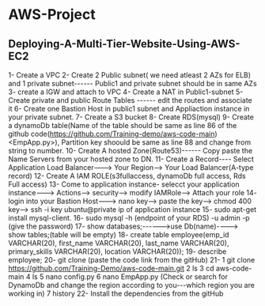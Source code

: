 # AWS-Project

## Deploying-A-Multi-Tier-Website-Using-AWS-EC2

1- Create a VPC
2- Create 2 Public subnet( we need atleast 2 AZs for ELB) and 1 private subnet------ Public1 and private subnet should be in same AZs
3- create a IGW and attach to VPC
4- Create a NAT in Public1-subnet
5- Create private and public Route Tables ------ edit the routes and associate it
6- Create one Bastion Host in public1 subnet and Appliaction instance in your private subnet.
7- Create a S3 bucket
8- Create RDS(mysql)
9- Create a dynamoDb table(Name of the table should be same as line 86 of the github code(https://github.com/Training-demo/aws-code-main)<EmpApp.py>), Partition key shoould be same as line 88 and change from string to number.
10- Create A hosted Zone(Route53)------ Copy paste the Name Servers from your hosted zone to DN.
11- Create a Record---- Select Application Load Balancer---> Your Region--> Your Load Balancer(A-type record)
12- Create A IAM ROLE(s3fullaccess, dynamoDb full access, Rds Full access)
13- Come to application instance- selecct your application instance---> Actions--> security--> modify IAMRole--> Attach your role
14- login into your Bastion Host---> nano key--> paste the key--> chmod 400 key--> ssh -i key ubuntu@private ip of application instance
15- sudo apt-get install mysql-client.
16- sudo mysql -h (endpoint of your RDS) -u admin -p (give the password)
17- show databases;------>use Db(name)----> show tables;(table will be empty)
18- create table employee(emp_id VARCHAR(20), first_name VARCHAR(20), last_name VARCHAR(20), primary_skills VARCHAR(20), location VARCHAR(20));
19- describe employee;
20- git clone (paste the code link from the gitHub)
21- 1 git clone https://github.com/Training-Demo/aws-code-main.git
    2  ls
    3  cd aws-code-main
    4  ls
    5  nano config.py
    6  nano EmpApp.py (Check or search for DynamoDb and change the region according to you---which region you are working in)
    7  history
22- Install the dependencies from the gitHub


